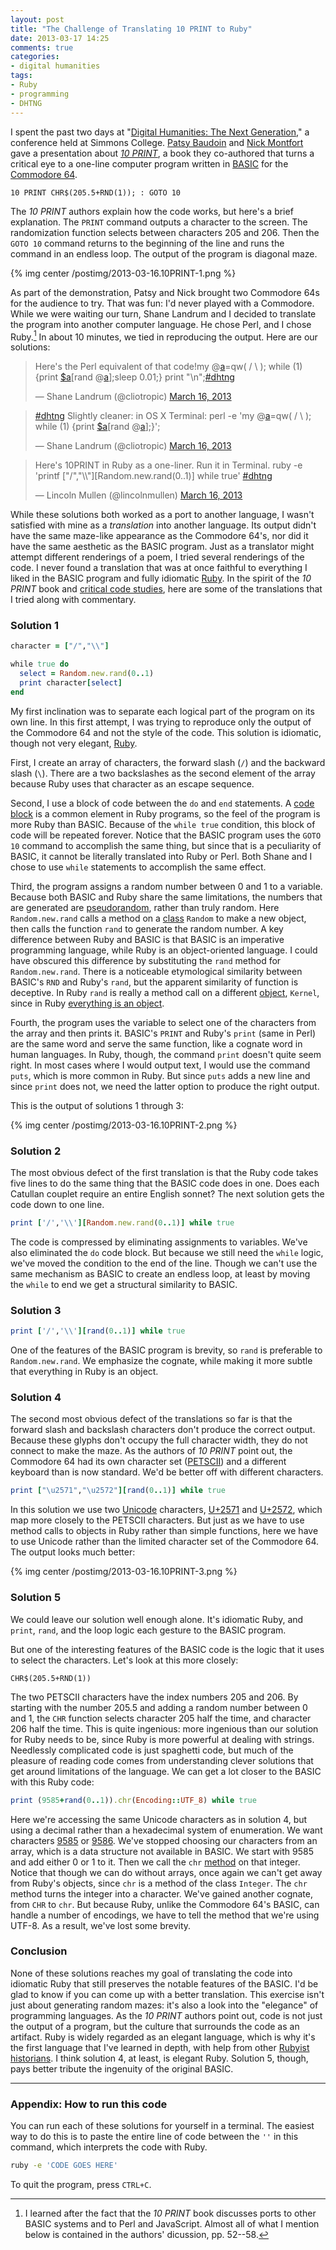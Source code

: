 ```yaml
---
layout: post
title: "The Challenge of Translating 10 PRINT to Ruby"
date: 2013-03-17 14:25
comments: true
categories: 
- digital humanities
tags:
- Ruby
- programming
- DHTNG
---
```


I spent the past two days at "[Digital Humanities: The Next
Generation][]," a conference held at Simmons College. [Patsy Baudoin][]
and [Nick Montfort][] gave a presentation about *[10 PRINT][]*, a book
they co-authored that turns a critical eye to a one-line computer
program written in [BASIC][] for the [Commodore 64][].

  [Digital Humanities: The Next Generation]: http://web.simmons.edu/~fairb/dhsymposium/program.html
  [Patsy Baudoin]: https://twitter.com/pbmit
  [Nick Montfort]: http://nickm.com/
  [10 PRINT]: http://10print.org/
  [BASIC]: http://en.wikipedia.org/wiki/BASIC
  [Commodore 64]: http://en.wikipedia.org/wiki/Commodore_64

```
10 PRINT CHR$(205.5+RND(1)); : GOTO 10
```

The *10 PRINT* authors explain how the code works, but here's a brief
explanation. The `PRINT` command outputs a character to the screen. The
randomization function selects between characters 205 and 206. Then the
`GOTO 10` command returns to the beginning of the line and runs the
command in an endless loop. The output of the program is diagonal maze.

{% img center /postimg/2013-03-16.10PRINT-1.png %}

<!--more-->

As part of the demonstration, Patsy and Nick brought two Commodore 64s
for the audience to try. That was fun: I'd never played with a
Commodore. While we were waiting our turn, Shane Landrum and I decided
to translate the program into another computer language. He chose Perl,
and I chose Ruby.[^1] In about 10 minutes, we tied in reproducing the
output. Here are our solutions:

[^1]: I learned after the fact that the *10 PRINT* book discusses ports
    to other BASIC systems and to Perl and JavaScript. Almost all of
    what I mention below is contained in the authors' dicussion, pp.
    52--58.

<blockquote class="twitter-tweet"><p>Here's the Perl equivalent of that code!my @<a href="https://twitter.com/a">a</a>=qw( / \ ); while (1) {print <a href="https://twitter.com/search/$a">$a</a>[rand @<a href="https://twitter.com/a">a</a>];sleep 0.01;} print "\n";<a href="https://twitter.com/search/%23dhtng">#dhtng</a></p>&mdash; Shane Landrum (@cliotropic) <a href="https://twitter.com/cliotropic/status/312987216248991745">March 16, 2013</a></blockquote>

<blockquote class="twitter-tweet"><p><a href="https://twitter.com/search/%23dhtng">#dhtng</a> Slightly cleaner: in OS X Terminal: perl -e 'my @<a href="https://twitter.com/a">a</a>=qw( / \ ); while (1) {print <a href="https://twitter.com/search/$a">$a</a>[rand @<a href="https://twitter.com/a">a</a>];}';</p>&mdash; Shane Landrum (@cliotropic) <a href="https://twitter.com/cliotropic/status/312987627991224322">March 16, 2013</a></blockquote>

<blockquote class="twitter-tweet"><p>Here's 10PRINT in Ruby as a one-liner. Run it in Terminal. ruby -e 'printf ["/","\\"][Random.new.rand(0..1)] while true' <a href="https://twitter.com/search/%23dhtng">#dhtng</a></p>&mdash; Lincoln Mullen (@lincolnmullen) <a href="https://twitter.com/lincolnmullen/status/312992092882354176">March 16, 2013</a></blockquote>
<script async src="//platform.twitter.com/widgets.js" charset="utf-8"></script>

While these solutions both worked as a port to another language, I
wasn't satisfied with mine as a *translation* into another language. Its
output didn't have the same maze-like appearance as the Commodore 64's,
nor did it have the same aesthetic as the BASIC program. Just as a
translator might attempt different renderings of a poem, I tried several
renderings of the code. I never found a translation that was at once
faithful to everything I liked in the BASIC program and fully idiomatic
[Ruby][]. In the spirit of the *10 PRINT* book and [critical code
studies][], here are some of the translations that I tried along with
commentary.

  [Ruby]: http://www.ruby-lang.org/en/
  [critical code studies]: http://criticalcodestudies.com/wordpress/

### Solution 1

``` ruby
character = ["/","\\"]

while true do
  select = Random.new.rand(0..1)
  print character[select]
end
```

My first inclination was to separate each logical part of the program on
its own line. In this first attempt, I was trying to reproduce only the
output of the Commodore 64 and not the style of the code. This solution
is idiomatic, though not very elegant, [Ruby][].

First, I create an array of characters, the forward slash (`/`) and the
backward slash (`\`). There are a two backslashes as the second element
of the array because Ruby uses that character as an escape sequence.

Second, I use a block of code between the `do` and `end` statements. A
[code block][] is a common element in Ruby programs, so the feel of the
program is more Ruby than BASIC. Because of the `while true` condition,
this block of code will be repeated forever. Notice that the BASIC
program uses the `GOTO 10` command to accomplish the same thing, but
since that is a peculiarity of BASIC, it cannot be literally translated
into Ruby or Perl. Both Shane and I chose to use `while` statements to
accomplish the same effect.

  [code block]: http://www.ruby-doc.org/docs/ProgrammingRuby/html/tut_containers.html

Third, the program assigns a random number between 0 and 1 to a
variable. Because both BASIC and Ruby share the same limitations, the
numbers that are generated are [pseudorandom][], rather than truly
random. Here `Random.new.rand` calls a method on a [class][] `Random` to
make a new object, then calls the function `rand` to generate the random
number. A key difference between Ruby and BASIC is that BASIC is an
imperative programming language, while Ruby is an object-oriented
language. I could have obscured this difference by substituting the
`rand` method for `Random.new.rand`. There is a noticeable etymological
similarity between BASIC's `RND` and Ruby's `rand`, but the apparent
similarity of function is deceptive. In Ruby `rand` is really a method
call on a different [object][], `Kernel`, since in Ruby [everything is
an object][].

  [pseudorandom]: http://en.wikipedia.org/wiki/Pseudorandomness
  [class]: http://ruby-doc.org/core-2.0/Random.html
  [object]: http://ruby-doc.org/core-2.0/Kernel.html#method-i-rand
  [everything is an object]: http://www.ruby-lang.org/en/about/

Fourth, the program uses the variable to select one of the characters
from the array and then prints it. BASIC's `PRINT` and Ruby's `print`
(same in Perl) are the same word and serve the same function, like a
cognate word in human languages. In Ruby, though, the command `print` doesn't
quite seem right. In most cases where I would output text, I would use
the command `puts`, which is more common in Ruby. But since `puts` adds
a new line and since `print` does not, we need the latter option to
produce the right output.

This is the output of solutions 1 through 3:

{% img center /postimg/2013-03-16.10PRINT-2.png %}

### Solution 2

The most obvious defect of the first translation is that the Ruby code
takes five lines to do the same thing that the BASIC code does in one.
Does each Catullan couplet require an entire English sonnet? The next
solution gets the code down to one line.

``` ruby
print ['/','\\'][Random.new.rand(0..1)] while true
```

The code is compressed by eliminating assignments to variables.  We've 
also eliminated the `do` code block. But because we still need the 
`while` logic, we've moved the condition to the end of the line. Though 
we can't use the same mechanism as BASIC to create an endless loop, at 
least by moving the `while` to end we get a structural similarity to 
BASIC.

### Solution 3

``` ruby
print ['/','\\'][rand(0..1)] while true
```

One of the features of the BASIC program is brevity, so `rand` is 
preferable to `Random.new.rand`. We emphasize the cognate, while making 
it more subtle that everything in Ruby is an object.

### Solution 4

The second most obvious defect of the translations so far is that the 
forward slash and backslash characters don't produce the correct output.
Because these glyphs don't occupy the full character width, they do not 
connect to make the maze. As the authors of *10 
PRINT* point out, the Commodore 64 had its own character set 
([PETSCII](http://en.wikipedia.org/wiki/PETSCII)) 
and a different keyboard than is now standard. We'd be better off with 
different characters.

``` ruby
print ["\u2571","\u2572"][rand(0..1)] while true
```

In this solution we use two [Unicode][] characters, [U+2571][] and
[U+2572][], which map more closely to the PETSCII characters. But just
as we have to use method calls to objects in Ruby rather than simple
functions, here we have to use Unicode rather than the limited character
set of the Commodore 64. The output looks much better:

  [Unicode]: http://www.unicode.org/
  [U+2571]: http://www.fileformat.info/info/unicode/char/2571/index.htm
  [U+2572]: http://www.fileformat.info/info/unicode/char/2572/index.htm

{% img center /postimg/2013-03-16.10PRINT-3.png %}

### Solution 5

We could leave our solution well enough alone. It's idiomatic Ruby, and
`print`, `rand`, and the loop logic each gesture to the BASIC program.

But one of the interesting features of the BASIC code is the logic that 
it uses to select the characters. Let's look at this more closely:

```
CHR$(205.5+RND(1))
```

The two PETSCII characters have the index numbers 205 and 206. By
starting with the number 205.5 and adding a random number between 0 and
1, the `CHR` function selects character 205 half the time, and character
206 half the time. This is quite ingenious: more ingenious than our
solution for Ruby needs to be, since Ruby is more powerful at dealing
with strings. Needlessly complicated code is just spaghetti code, but
much of the pleasure of reading code comes from understanding clever
solutions that get around limitations of the language. We can get a lot
closer to the BASIC with this Ruby code:

``` ruby
print (9585+rand(0..1)).chr(Encoding::UTF_8) while true
```

Here we're accessing the same Unicode characters as in solution 4, but
using a decimal rather than a hexadecimal system of enumeration. We want
characters [9585][U+2571] or [9586][U+2572]. We've stopped choosing our
characters from an array, which is a data structure not available in
BASIC. We start with 9585 and add either 0 or 1 to it. Then we call the
`chr` [method][] on that integer. Notice that though we can do without
arrays, once again we can't get away from Ruby's objects, since `chr` is
a method of the class `Integer`. The `chr` method turns the integer into
a character. We've gained another cognate, from `CHR` to `chr`. But
because Ruby, unlike the Commodore 64's BASIC, can handle a number of
encodings, we have to tell the method that we're using UTF-8. As a
result, we've lost some brevity.

  [method]: http://ruby-doc.org/core-2.0/Integer.html#method-i-chr

### Conclusion

None of these solutions reaches my goal of translating the code into
idiomatic Ruby that still preserves the notable features of the BASIC.
I'd be glad to know if you can come up with a better translation. This
exercise isn't just about generating random mazes: it's also a look into
the "elegance" of programming languages. As the *10 PRINT* authors point
out, code is not just the output of a program, but the culture that
surrounds the code as an artifact. Ruby is widely regarded as an elegant
language, which is why it's the first language that I've learned in
depth, with help from other [Rubyist historians][]. I think solution 4,
at least, is elegant Ruby. Solution 5, though, pays better tribute the
ingenuity of the original BASIC.

  [Rubyist historians]: http://hepplerj.github.com/rubyist-historian/

*******************

### Appendix: How to run this code

You can run each of these solutions for yourself in a terminal. The
easiest way to do this is to paste the entire line of code between the
`''` in this command, which interprets the code with Ruby.

``` bash
ruby -e 'CODE GOES HERE'
```

To quit the program, press `CTRL+C`.
